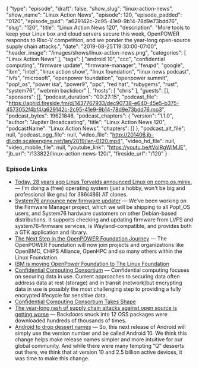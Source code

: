 {
  "type": "episode",
  "draft": false,
  "show_slug": "linux-action-news",
  "show_name": "Linux Action News",
  "episode": 120,
  "episode_padded": "0120",
  "episode_guid": "a629142c-2c95-41e9-9b14-78d9e73bdd76",
  "slug": "120",
  "title": "Linux Action News 120",
  "description": "More tools to keep your Linux box and cloud servers secure this week, OpenPOWER responds to Risc-V competition, and we ponder the year-long open-source supply chain attacks.",
  "date": "2019-08-25T19:30:00-07:00",
  "header_image": "/images/shows/linux-action-news.png",
  "categories": [
    "Linux Action News"
  ],
  "tags": [
    "android 10",
    "ccc",
    "confidential computing",
    "firmware update",
    "firmware-manager",
    "fwupd",
    "google",
    "ibm",
    "intel",
    "linux action show",
    "linux foundation",
    "linux news podcast",
    "lvfs",
    "microsoft",
    "openpower foundation",
    "openpower summit",
    "pop!_os",
    "power isa",
    "power9",
    "ppc",
    "red hat",
    "rubygems",
    "rust",
    "system76",
    "webmin backdoor"
  ],
  "hosts": [
    "chris"
  ],
  "guests": [],
  "sponsors": [],
  "podcast_duration": "00:27:15",
  "podcast_file": "https://aphid.fireside.fm/d/1437767933/dec90738-e640-45e5-b375-4573052f4bf4/a629142c-2c95-41e9-9b14-78d9e73bdd76.mp3",
  "podcast_bytes": 19621848,
  "podcast_chapters": {
    "version": "1.1.0",
    "author": "Jupiter Broadcasting",
    "title": "Linux Action News 120",
    "podcastName": "Linux Action News",
    "chapters": []
  },
  "podcast_alt_file": null,
  "podcast_ogg_file": null,
  "video_file": "http://201406.jb-dl.cdn.scaleengine.net/lan/2019/lan-0120.mp4",
  "video_hd_file": null,
  "video_mobile_file": null,
  "youtube_link": "https://youtu.be/tVoIRgWIMJE",
  "jb_url": "/133822/linux-action-news-120/",
  "fireside_url": "/120"
}


### Episode Links

  * [Today, 28 years ago Linus Torvalds announced Linux on comp.os.minix.](https://groups.google.com/forum/#!msg/comp.os.minix/dlNtH7RRrGA/SwRavCzVE7gJ "Today, 28 years ago Linus Torvalds announced Linux on comp.os.minix.") — I'm doing a (free) operating system (just a hobby, won't be big and professional like gnu) for 386(486) AT clones. 
  * [System76 announce new firmware updater](https://blog.system76.com/post/187072707563/the-new-firmware-manager-updating-firmware-across "System76 announce new firmware updater") — We’ve been working on the Firmware Manager project, which we will be shipping to all Pop!_OS users, and System76 hardware customers on other Debian-based distributions. It supports checking and updating firmware from LVFS and system76-firmware services, is Wayland-compatible, and provides both a GTK application and library.
  * [The Next Step in the OpenPOWER Foundation Journey](https://openpowerfoundation.org/the-next-step-in-the-openpower-foundation-journey/ "The Next Step in the OpenPOWER Foundation Journey") — The OpenPOWER Foundation will now join projects and organizations like OpenBMC, CHIPS Alliance, OpenHPC and so many others within the Linux Foundation. 
  * [IBM is moving OpenPower Foundation to The Linux Foundation](https://techcrunch.com/2019/08/20/ibm-is-moving-openpower-foundation-to-the-linux-foundation/ "IBM is moving OpenPower Foundation to The Linux Foundation")
  * [Confidential Computing Consortium](https://confidentialcomputing.io/ "Confidential Computing Consortium") — Confidential computing focuses on securing data in use. Current approaches to securing data often address data at rest (storage) and in transit (network)but encrypting data in use is possibly the most challenging step to providing a fully encrypted lifecycle for sensitive data.
  * [Confidential Computing Consortium Takes Shape](https://www.infosecurity-magazine.com/news/ossummit-confidential-computing/ "Confidential Computing Consortium Takes Shape")
  * [The year-long rash of supply chain attacks against open source is getting worse](https://arstechnica.com/information-technology/2019/08/the-year-long-rash-of-supply-chain-attacks-against-open-source-is-getting-worse/ "The year-long rash of supply chain attacks against open source is getting worse") — Backdoors snuck into 12 OSS packages were downloaded hundreds of thousands of times.
  * [Android to drop dessert names](https://blog.google/products/android/evolving-android-brand/ "Android to drop dessert names") — So, this next release of Android will simply use the version number and be called Android 10. We think this change helps make release names simpler and more intuitive for our global community. And while there were many tempting “Q” desserts out there, we think that at version 10 and 2.5 billion active devices, it was time to make this change. 


